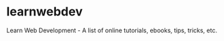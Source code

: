 learnwebdev
===========

Learn Web Development - A list of online tutorials, ebooks, tips, tricks, etc.